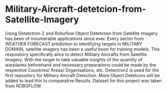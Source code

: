 # Military-Aircraft-detetcion-from-Satellite-Imagery
Using Detetctron-2 and Roboflow
Object Detetction from Satellite Imagery has been of innumerable applications since ever. Every sector from WEATHER FORECAST prediction to identifying targets in MILITARY DOMAIN, satellite imagery has been a useful boon for training models. This respository specifically aims to detect Military Aircrafts from Satellite Imagery. With the target to take valuable insights of the quantity of warplanes beforehand and necessary preparations could be made by the respective Countries/ Areas/ Organisations, etc. Detectron2 is used for the first repository for Military Aircraft Detection. More Object Detetcors will be added to lead this to comparative Results. Dataset for this project was taken from ROBOFLOW.
